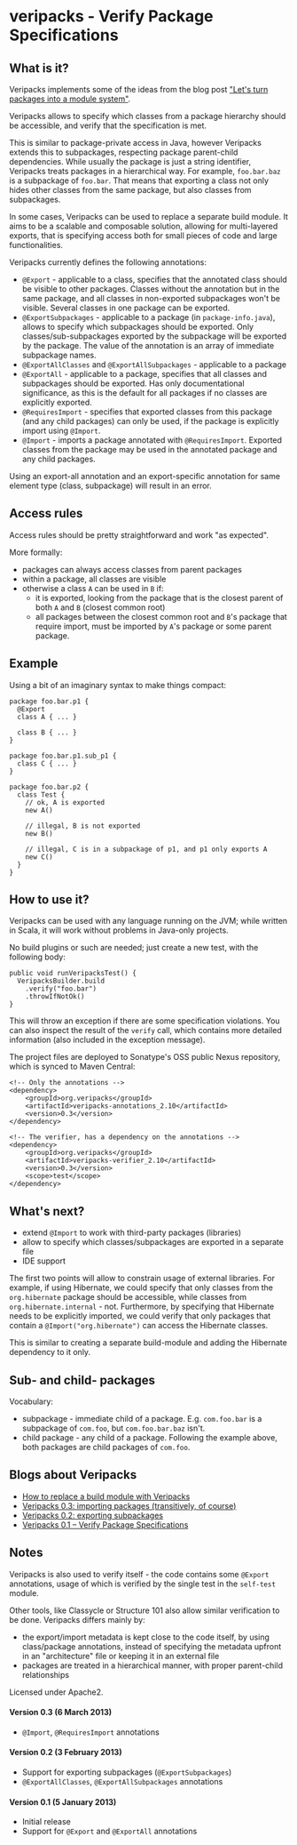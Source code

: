 veripacks - Verify Package Specifications
=========================================

What is it?
-----------

Veripacks implements some of the ideas from the blog post
["Let's turn packages into a module system"](http://www.warski.org/blog/2012/11/lets-turn-packages-into-a-module-system/).

Veripacks allows to specify which classes from a package hierarchy should be accessible, and verify that the
specification is met.

This is similar to package-private access in Java, however Veripacks extends this to subpackages, respecting package
parent-child dependencies. While usually the package is just a string identifier, Veripacks treats packages in a
hierarchical way. For example, `foo.bar.baz` is a subpackage of `foo.bar`. That means that exporting a class not only
hides other classes from the same package, but also classes from subpackages.

In some cases, Veripacks can be used to replace a separate build module. It aims to be a scalable and composable
solution, allowing for multi-layered exports, that is specifying access both for small pieces of code and large
functionalities.

Veripacks currently defines the following annotations:
* `@Export` - applicable to a class, specifies that the annotated class should be visible to other packages. Classes
without the annotation but in the same package, and all classes in non-exported subpackages won't be visible.
Several classes in one package can be exported.
* `@ExportSubpackages` - applicable to a package (in `package-info.java`), allows to specify which subpackages should
be exported. Only classes/sub-subpackages exported by the subpackage will be exported by the package. The value of the
annotation is an array of immediate subpackage names.
* `@ExportAllClasses` and `@ExportAllSubpackages` - applicable to a package
* `@ExportAll` - applicable to a package, specifies that all classes and subpackages should be exported. Has only
documentational significance, as this is the default for all packages if no classes are explicitly exported.
* `@RequiresImport` - specifies that exported classes from this package (and any child packages) can only be used, if
the package is explicitly import using `@Import`.
* `@Import` - imports a package annotated with `@RequiresImport`. Exported classes from the package may be used in
the annotated package and any child packages.

Using an export-all annotation and an export-specific annotation for same element type (class, subpackage) will result
in an error.

Access rules
------------

Access rules should be pretty straightforward and work "as expected".

More formally:
* packages can always access classes from parent packages
* within a package, all classes are visible
* otherwise a class `A` can be used in `B` if:
  * it is exported, looking from the package that is the closest parent of both `A` and `B` (closest common root)
  * all packages between the closest common root and `B`'s package that require import, must be imported
by `A`'s package or some parent package.

Example
-------

Using a bit of an imaginary syntax to make things compact:

    package foo.bar.p1 {
      @Export
      class A { ... }

      class B { ... }
    }

    package foo.bar.p1.sub_p1 {
      class C { ... }
    }

    package foo.bar.p2 {
      class Test {
        // ok, A is exported
        new A()

        // illegal, B is not exported
        new B()

        // illegal, C is in a subpackage of p1, and p1 only exports A
        new C()
      }
    }

How to use it?
--------------

Veripacks can be used with any language running on the JVM; while written in Scala, it will work without problems
in Java-only projects.

No build plugins or such are needed; just create a new test, with the following body:

    public void runVeripacksTest() {
      VeripacksBuilder.build
        .verify("foo.bar")
        .throwIfNotOk()
    }

This will throw an exception if there are some specification violations. You can also inspect the result of the
`verify` call, which contains more detailed information (also included in the exception message).

The project files are deployed to Sonatype's OSS public Nexus repository, which is synced to Maven Central:

    <!-- Only the annotations -->
    <dependency>
        <groupId>org.veripacks</groupId>
        <artifactId>veripacks-annotations_2.10</artifactId>
        <version>0.3</version>
    </dependency>

    <!-- The verifier, has a dependency on the annotations -->
    <dependency>
        <groupId>org.veripacks</groupId>
        <artifactId>veripacks-verifier_2.10</artifactId>
        <version>0.3</version>
        <scope>test</scope>
    </dependency>

What's next?
------------

* extend `@Import` to work with third-party packages (libraries)
* allow to specify which classes/subpackages are exported in a separate file
* IDE support

The first two points will allow to constrain usage of external libraries. For example, if using Hibernate, we could
specify that only classes from the `org.hibernate` package should be accessible, while classes from
`org.hibernate.internal` - not. Furthermore, by specifying that Hibernate needs to be explicitly imported, we could
verify that only packages that contain a `@Import("org.hibernate")` can access the Hibernate classes.

This is similar to creating a separate build-module and adding the Hibernate dependency to it only.

Sub- and child- packages
------------------------

Vocabulary:
* subpackage - immediate child of a package. E.g. `com.foo.bar` is a subpackage of `com.foo`, but `com.foo.bar.baz`
isn't.
* child package - any child of a package. Following the example above, both packages are child packages of `com.foo`.

Blogs about Veripacks
---------------------

* [How to replace a build module with Veripacks](http://www.warski.org/blog/2013/03/how-to-replace-a-build-module-with-veripacks/)
* [Veripacks 0.3: importing packages (transitively, of course)](http://www.warski.org/blog/2013/03/veripacks-0-3-importing-packages-transitively-of-course/)
* [Veripacks 0.2: exporting subpackages](http://www.warski.org/blog/2013/02/veripacks-0-2-exporting-subpackages/)
* [Veripacks 0.1 – Verify Package Specifications](http://www.warski.org/blog/2013/01/veripacks-0-1-verify-package-specifications/)

Notes
-----

Veripacks is also used to verify itself - the code contains some `@Export` annotations, usage of which is verified by
the single test in the `self-test` module.

Other tools, like Classycle or Structure 101 also allow similar verification to be done. Veripacks differs mainly by:
* the export/import metadata is kept close to the code itself, by using class/package annotations, instead of specifying
the metadata upfront in an "architecture" file or keeping it in an external file
* packages are treated in a hierarchical manner, with proper parent-child relationships

Licensed under Apache2.

#### Version 0.3 (6 March 2013)

* `@Import`, `@RequiresImport` annotations

#### Version 0.2 (3 February 2013)

* Support for exporting subpackages (`@ExportSubpackages`)
* `@ExportAllClasses`, `@ExportAllSubpackages` annotations

#### Version 0.1 (5 January 2013)

* Initial release
* Support for `@Export` and `@ExportAll` annotations
